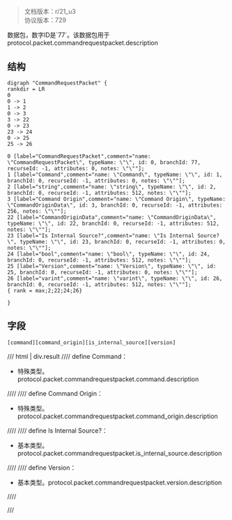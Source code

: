 # <!-- md:samp CommandRequestPacket -->

> 文档版本：r/21_u3<br/>协议版本：729

<!-- md:samp CommandRequestPacket -->数据包，数字ID是`77`。该数据包用于protocol.packet.commandrequestpacket.description

## 结构

```viz
digraph "CommandRequestPacket" {
rankdir = LR
0
0 -> 1
1 -> 2
0 -> 3
3 -> 22
0 -> 23
23 -> 24
0 -> 25
25 -> 26

0 [label="CommandRequestPacket",comment="name: \"CommandRequestPacket\", typeName: \"\", id: 0, branchId: 77, recurseId: -1, attributes: 0, notes: \"\""];
1 [label="Command",comment="name: \"Command\", typeName: \"\", id: 1, branchId: 0, recurseId: -1, attributes: 0, notes: \"\""];
2 [label="string",comment="name: \"string\", typeName: \"\", id: 2, branchId: 0, recurseId: -1, attributes: 512, notes: \"\""];
3 [label="Command Origin",comment="name: \"Command Origin\", typeName: \"CommandOriginData\", id: 3, branchId: 0, recurseId: -1, attributes: 256, notes: \"\""];
22 [label="CommandOriginData",comment="name: \"CommandOriginData\", typeName: \"\", id: 22, branchId: 0, recurseId: -1, attributes: 512, notes: \"\""];
23 [label="Is Internal Source?",comment="name: \"Is Internal Source?\", typeName: \"\", id: 23, branchId: 0, recurseId: -1, attributes: 0, notes: \"\""];
24 [label="bool",comment="name: \"bool\", typeName: \"\", id: 24, branchId: 0, recurseId: -1, attributes: 512, notes: \"\""];
25 [label="Version",comment="name: \"Version\", typeName: \"\", id: 25, branchId: 0, recurseId: -1, attributes: 0, notes: \"\""];
26 [label="varint",comment="name: \"varint\", typeName: \"\", id: 26, branchId: 0, recurseId: -1, attributes: 512, notes: \"\""];
{ rank = max;2;22;24;26}

}

```

## 字段

```title='CommandRequestPacket'
[command][command_origin][is_internal_source][version]
```

/// html | div.result
//// define
Command：[<!-- md:samp string -->](../types/string.md)

- 特殊类型。protocol.packet.commandrequestpacket.command.description


////
//// define
Command Origin：[<!-- md:samp CommandOriginData -->](../types/commandorigindata.md)

- 特殊类型。protocol.packet.commandrequestpacket.command_origin.description


////
//// define
Is Internal Source?：<!-- md:samp bool -->

- 基本类型。protocol.packet.commandrequestpacket.is_internal_source.description


////
//// define
Version：<!-- md:samp varint -->

- 基本类型。protocol.packet.commandrequestpacket.version.description


////

///


